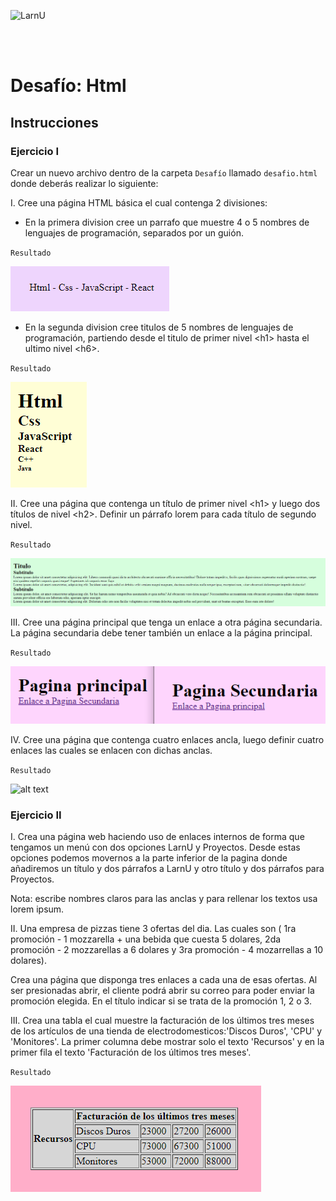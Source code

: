 ![LarnU](../_src/assets/00-PrimerosPasos/logo_LarnU.png)

<br>
<br>

# Desafío: Html

## Instrucciones

### Ejercicio I

Crear un nuevo archivo dentro de la carpeta `Desafío` llamado `desafio.html` donde deberás realizar lo siguiente:

I. Cree una página HTML básica el cual contenga 2 divisiones:
- En la primera division cree un parrafo que muestre 4 o 5 nombres de lenguajes de programación, separados por un guión.

`Resultado`

![alt text](../_src/assets/02-Html/ejercicio1.PNG)


- En la segunda division cree titulos de 5 nombres de lenguajes de programación, partiendo desde el titulo de primer nivel \<h1> hasta el ultimo nivel \<h6>.

`Resultado`

![alt text](../_src/assets/02-Html/ejercicio2.PNG)


II. Cree una página que contenga un título de primer nivel \<h1> y luego dos títulos de nivel \<h2>. Definir un párrafo lorem para cada título de segundo nivel. 

`Resultado`

![alt text](../_src/assets/02-Html/ejercicio3.PNG)


III. Cree una página principal que tenga un enlace a otra página secundaria. La página secundaria debe tener también un enlace a la página principal. 

`Resultado`

![alt text](../_src/assets/02-Html/ejercicio4.PNG)

IV. Cree una página que contenga cuatro enlaces ancla, luego definir cuatro enlaces las cuales se enlacen con dichas anclas. 

`Resultado`

![alt text](../_src/assets/02-Html/ejercicio5.PNG)


### Ejercicio II

I. Crea una página web haciendo uso de enlaces internos de forma que
tengamos un menú con dos opciones LarnU y Proyectos. Desde estas opciones podemos movernos a la parte inferior de la pagina donde añadiremos un título y dos párrafos a LarnU y otro título y dos párrafos para Proyectos.

Nota: escribe nombres claros para las anclas y para rellenar los textos usa lorem ipsum.

II. Una empresa de pizzas tiene 3 ofertas del dia. Las cuales son ( 1ra promoción - 1 mozzarella + una bebida que cuesta 5 dolares, 2da promoción - 2 mozzarellas a 6 dolares y 3ra promoción - 4 mozarrellas a 10 dolares).

Crea una página que disponga tres enlaces a cada una de esas ofertas.
Al ser presionadas abrir, el cliente podrá abrir su correo para poder enviar la promoción elegida. En el título indicar si se trata de la promoción 1, 2 o 3.

III. Crea una tabla el cual muestre la facturación de los últimos tres meses de los artículos de una tienda de electrodomesticos:'Discos Duros', 'CPU' y 'Monitores'. La primer columna debe mostrar solo el texto 'Recursos' y en la primer fila el texto 'Facturación de los últimos tres meses'. 

`Resultado`

![alt text](../_src/assets/02-Html/ejercicio6.PNG)